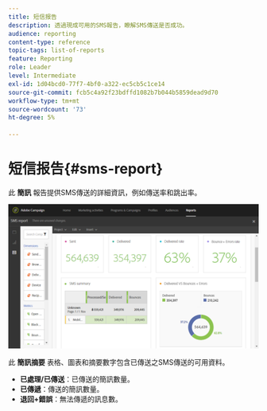 ```yaml
---
title: 短信报告
description: 透過現成可用的SMS報告，瞭解SMS傳送是否成功。
audience: reporting
content-type: reference
topic-tags: list-of-reports
feature: Reporting
role: Leader
level: Intermediate
exl-id: 1d04bcd0-77f7-4bf0-a322-ec5cb5c1ce14
source-git-commit: fcb5c4a92f23bdffd1082b7b044b5859dead9d70
workflow-type: tm+mt
source-wordcount: '73'
ht-degree: 5%

---
```


# 短信报告{#sms-report}

此 **簡訊** 報告提供SMS傳送的詳細資訊，例如傳送率和跳出率。

![](assets/dynamic_report_sms.png)

此 **簡訊摘要** 表格、圖表和摘要數字包含已傳送之SMS傳送的可用資料。

* **已處理/已傳送**：已傳送的簡訊數量。
* **已傳遞**：傳送的簡訊數量。
* **退回+錯誤**：無法傳遞的訊息數。
